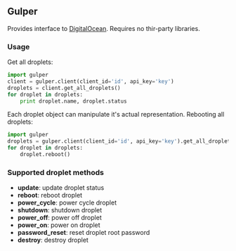 ## Gulper

Provides interface to [DigitalOcean](https://www.digitalocean.com).
Requires no thir-party libraries.

### Usage

Get all droplets:

```python
import gulper
client = gulper.client(client_id='id', api_key='key')
droplets = client.get_all_droplets()
for droplet in droplets:
    print droplet.name, droplet.status
```

Each droplet object can manipulate it's actual representation.
Rebooting all droplets:

```python
import gulper
droplets = gulper.client(client_id='id', api_key='key').get_all_droplets()
for droplet in droplets:
    droplet.reboot()
```

### Supported droplet methods

- **update**: update droplet status
- **reboot**: reboot droplet
- **power_cycle**: power cycle droplet
- **shutdown**: shutdown droplet
- **power_off**: power off droplet
- **power_on**: power on droplet
- **password\_reset**: reset droplet root password
- **destroy**: destroy droplet
